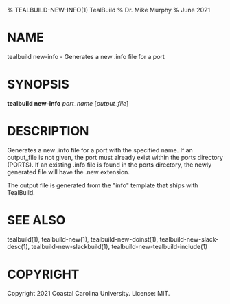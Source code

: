 % TEALBUILD-NEW-INFO(1) TealBuild
% Dr. Mike Murphy
% June 2021


# NAME

tealbuild new-info - Generates a new .info file for a port


# SYNOPSIS

**tealbuild new-info** *port\_name* [*output\_file*]


# DESCRIPTION

Generates a new .info file for a port with the specified name. If an
output\_file is not given, the port must already exist within the ports
directory (PORTS). If an existing .info file is found in the ports
directory, the newly generated file will have the .new extension.

The output file is generated from the "info" template that ships with TealBuild.


# SEE ALSO

tealbuild(1), tealbuild-new(1), tealbuild-new-doinst(1), tealbuild-new-slack-desc(1),
tealbuild-new-slackbuild(1), tealbuild-new-tealbuild-include(1)


# COPYRIGHT

Copyright 2021 Coastal Carolina University. License: MIT.
